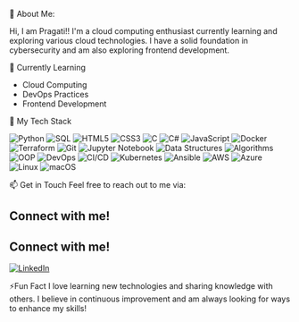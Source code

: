 💫 About Me:


Hi, I am Pragati!!
I'm a cloud computing enthusiast currently learning and exploring various cloud technologies. I have a solid foundation in cybersecurity and am also exploring frontend development. 


🌱 Currently Learning
- Cloud Computing
- DevOps Practices
- Frontend Development


🚀 My Tech Stack

![Python](https://img.shields.io/badge/Python-3776AB?style=for-the-badge&logo=python&logoColor=white)
![SQL](https://img.shields.io/badge/SQL-003B57?style=for-the-badge&logo=mysql&logoColor=white)
![HTML5](https://img.shields.io/badge/HTML5-E34F26?style=for-the-badge&logo=html5&logoColor=white)
![CSS3](https://img.shields.io/badge/CSS3-1572B6?style=for-the-badge&logo=css3&logoColor=white)
![C](https://img.shields.io/badge/C-A8B9CC?style=for-the-badge&logo=c&logoColor=white)
![C#](https://img.shields.io/badge/C%23-239120?style=for-the-badge&logo=c-sharp&logoColor=white)
![JavaScript](https://img.shields.io/badge/JavaScript-F7DF1E?style=for-the-badge&logo=javascript&logoColor=black)
![Docker](https://img.shields.io/badge/Docker-2496ED?style=for-the-badge&logo=docker&logoColor=white)
![Terraform](https://img.shields.io/badge/Terraform-7B42BC?style=for-the-badge&logo=terraform&logoColor=white)
![Git](https://img.shields.io/badge/Git-F05033?style=for-the-badge&logo=git&logoColor=white)
![Jupyter Notebook](https://img.shields.io/badge/Jupyter%20Notebook-F37626?style=for-the-badge&logo=jupyter&logoColor=white)
![Data Structures](https://img.shields.io/badge/Data%20Structures-FF5733?style=for-the-badge&logo=appveyor&logoColor=white) ![Algorithms](https://img.shields.io/badge/Algorithms-DAF7A6?style=for-the-badge&logo=codeigniter&logoColor=black) ![OOP](https://img.shields.io/badge/OOP-C70039?style=for-the-badge&logo=kotlin&logoColor=white) ![DevOps](https://img.shields.io/badge/DevOps-000000?style=for-the-badge&logo=devops&logoColor=white)
![CI/CD](https://img.shields.io/badge/CI%2FCD-000000?style=for-the-badge&logo=circleci&logoColor=white)
![Kubernetes](https://img.shields.io/badge/Kubernetes-326CE5?style=for-the-badge&logo=kubernetes&logoColor=white)
![Ansible](https://img.shields.io/badge/Ansible-EE0000?style=for-the-badge&logo=ansible&logoColor=white)
![AWS](https://img.shields.io/badge/AWS-232F3E?style=for-the-badge&logo=amazon-aws&logoColor=white)
![Azure](https://img.shields.io/badge/Azure-0078D4?style=for-the-badge&logo=microsoft-azure&logoColor=white)
![Linux](https://img.shields.io/badge/Linux-FCC624?style=for-the-badge&logo=linux&logoColor=black)
![macOS](https://img.shields.io/badge/macOS-000000?style=for-the-badge&logo=apple&logoColor=white)



📫 Get in Touch
Feel free to reach out to me via:
## Connect with me!
## Connect with me!

[![LinkedIn](https://img.shields.io/badge/LinkedIn-0077B5?style=for-the-badge&logo=linkedin&logoColor=white)](https://www.linkedin.com/in/pragati-palabhavi/)


⚡Fun Fact
I love learning new technologies and sharing knowledge with others. I believe in continuous improvement and am always looking for ways to enhance my skills!

